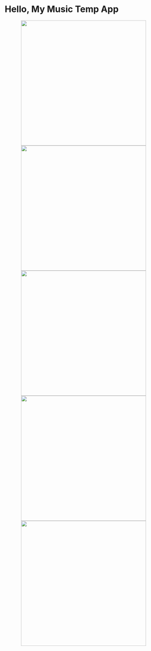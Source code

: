 # Hello, My Music Temp App

<div id="stat0" align="center">
  <img src="https://github.com/HakobGhlijyan/SwiftUIBottomSheetAnimationAppleMusic/blob/main/screen/v.gif" width="400"/ >
</div>

<div id="stat0" align="center">
  <img src="https://github.com/HakobGhlijyan/SwiftUIBottomSheetAnimationAppleMusic/blob/main/screen/img1.png" width="400"/>
  <img src="https://github.com/HakobGhlijyan/SwiftUIBottomSheetAnimationAppleMusic/blob/main/screen/img2.png" width="400"/>
  <img src="https://github.com/HakobGhlijyan/SwiftUIBottomSheetAnimationAppleMusic/blob/main/screen/img3.png" width="400"/>
  <img src="https://github.com/HakobGhlijyan/SwiftUIBottomSheetAnimationAppleMusic/blob/main/screen/img4.png" width="400"/>
</div>

